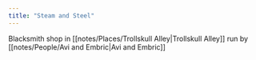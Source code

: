 ```yaml
---
title: "Steam and Steel"
---
```

Blacksmith shop in [[notes/Places/Trollskull Alley|Trollskull Alley]] run by [[notes/People/Avi and Embric|Avi and Embric]]